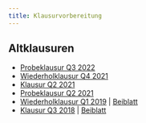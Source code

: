 ```yaml
---
title: Klausurvorbereitung
---
```


## Altklausuren
- [Probeklausur Q3 2022](java2_testexam_q3_2022.pdf)
- [Wiederholklausur Q4 2021](java2_repeatexam_q4_2021.pdf)
- [Klausur Q2 2021](java2_exam_q2_2021.pdf)
- [Probeklausur Q2 2021](java2_testexam_q2_2021.pdf)
- [Wiederholklausur Q1 2019](java2_repeatexam_q1_2019.pdf) \| [Beiblatt](java2_repeatexam_q1_2019_extra.pdf)
- [Klausur Q3 2018](java2_exam_q3_2018.pdf) \| [Beiblatt](java2_exam_q3_2018_extra.pdf)
